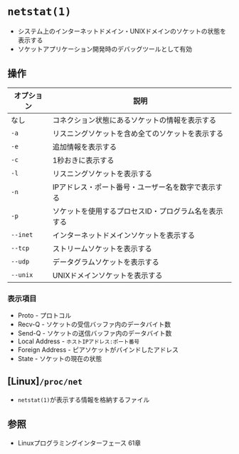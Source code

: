 # `netstat(1)`
- システム上のインターネットドメイン・UNIXドメインのソケットの状態を表示する
- ソケットアプリケーション開発時のデバッグツールとして有効

## 操作

| オプション | 説明                                                 |
| -          | -                                                    |
| なし       | コネクション状態にあるソケットの情報を表示する       |
| `-a`       | リスニングソケットを含め全てのソケットを表示する     |
| `-e`       | 追加情報を表示する                                   |
| `-c`       | 1秒おきに表示する                                    |
| `-l`       | リスニングソケットを表示する                         |
| `-n`       | IPアドレス・ポート番号・ユーザー名を数字で表示する   |
| `-p`       | ソケットを使用するプロセスID・プログラム名を表示する |
| `--inet`   | インターネットドメインソケットを表示する             |
| `--tcp`    | ストリームソケットを表示する                         |
| `--udp`    | データグラムソケットを表示する                       |
| `--unix`   | UNIXドメインソケットを表示する                       |

### 表示項目
- Proto - プロトコル
- Recv-Q - ソケットの受信バッファ内のデータバイト数
- Send-Q - ソケットの送信バッファ内のデータバイト数
- Local Address - `ホストIPアドレス:ポート番号`
- Foreign Address - ピアソケットがバインドしたアドレス
- State - ソケットの現在の状態

## [Linux]`/proc/net`
- `netstat(1)`が表示する情報を格納するファイル

## 参照
- Linuxプログラミングインターフェース 61章
